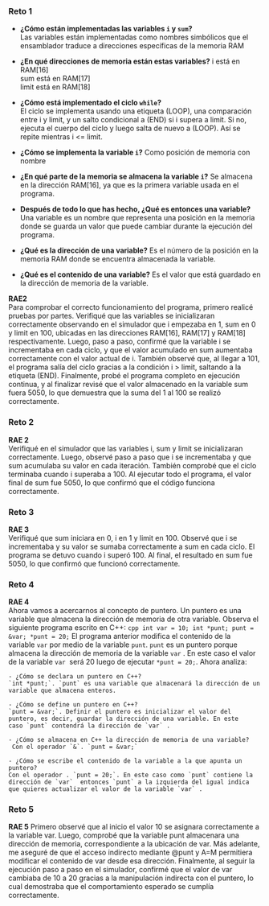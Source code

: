 ### Reto 1
- **¿Cómo están implementadas las variables `i` y `sum`?**  
Las variables están implementadas como nombres simbólicos que el ensamblador traduce a direcciones específicas de la memoria RAM

- **¿En qué direcciones de memoria están estas variables?**
i está en RAM[16]  
sum está en RAM[17]  
limit está en RAM[18]  


- **¿Cómo está implementado el ciclo `while`?**  
El ciclo se implementa usando una etiqueta (LOOP), una comparación entre i y limit, y un salto condicional a (END) si i supera a limit. Si no, ejecuta el cuerpo del ciclo y luego salta de nuevo a (LOOP). Así se repite mientras i <= limit.

- **¿Cómo se implementa la variable `i`?**
Como posición de memoria con nombre

- **¿En qué parte de la memoria se almacena la variable `i`?**
Se almacena en la dirección RAM[16], ya que es la primera variable usada en el programa.

- **Después de todo lo que has hecho, ¿Qué es entonces una variable?**
Una variable es un nombre que representa una posición en la memoria donde se guarda un valor que puede cambiar durante la ejecución del programa.

- **¿Qué es la dirección de una variable?**
Es el número de la posición en la memoria RAM donde se encuentra almacenada la variable.

- **¿Qué es el contenido de una variable?**
Es el valor que está guardado en la dirección de memoria de la variable.

**RAE2**  
Para comprobar el correcto funcionamiento del programa, primero realicé pruebas por partes. Verifiqué que las variables se inicializaran correctamente observando en el simulador que i empezaba en 1, sum en 0 y limit en 100, ubicadas en las direcciones RAM[16], RAM[17] y RAM[18] respectivamente. Luego, paso a paso, confirmé que la variable i se incrementaba en cada ciclo, y que el valor acumulado en sum aumentaba correctamente con el valor actual de i. También observé que, al llegar a 101, el programa salía del ciclo gracias a la condición i > limit, saltando a la etiqueta (END). Finalmente, probé el programa completo en ejecución continua, y al finalizar revisé que el valor almacenado en la variable sum fuera 5050, lo que demuestra que la suma del 1 al 100 se realizó correctamente.

### Reto 2  
**RAE 2**  
Verifiqué en el simulador que las variables i, sum y limit se inicializaran correctamente. Luego, observé paso a paso que i se incrementaba y que sum acumulaba su valor en cada iteración. También comprobé que el ciclo terminaba cuando i superaba a 100. Al ejecutar todo el programa, el valor final de sum fue 5050, lo que confirmó que el código funciona correctamente.

### Reto 3  
**RAE 3**  
Verifiqué que sum iniciara en 0, i en 1 y limit en 100. Observé que i se incrementaba y su valor se sumaba correctamente a sum en cada ciclo. El programa se detuvo cuando i superó 100. Al final, el resultado en sum fue 5050, lo que confirmó que funcionó correctamente.

### Reto 4
**RAE 4**  
Ahora vamos a acercarnos al concepto de puntero. Un puntero es una variable que almacena la dirección de memoria de otra variable. Observa el siguiente programa escrito en C++:
    ```
    cpp
    int var = 10;
    int *punt;
    punt = &var;
    *punt = 20;
    ```
    El programa anterior modifica el contenido de la variable `var` por medio de la variable `punt`. `punt` es un puntero porque almacena la dirección de memoria de la variable `var` . En este caso el valor de la variable `var`  será 20 luego de ejecutar `*punt = 20;`. Ahora analiza:
    
    - ¿Cómo se declara un puntero en C++?   
    `int *punt;`. `punt` es una variable que almacenará la dirección de un variable que almacena enteros.

    - ¿Cómo se define un puntero en C++?   
    `punt = &var;`. Definir el puntero es inicializar el valor del puntero, es decir, guardar la dirección de una variable. En este caso `punt` contendrá la dirección de `var` .

    - ¿Cómo se almacena en C++ la dirección de memoria de una variable?   
     Con el operador `&`. `punt = &var;` 

    - ¿Cómo se escribe el contenido de la variable a la que apunta un puntero?  
    Con el operador . `punt = 20;`. En este caso como `punt` contiene la dirección de `var`  entonces `punt` a la izquierda del igual indica que quieres actualizar el valor de la variable `var` .

### Reto 5
**RAE 5**
Primero observé que al inicio el valor 10 se asignara correctamente a la variable var. Luego, comprobé que la variable punt almacenara una dirección de memoria, correspondiente a la ubicación de var. Más adelante, me aseguré de que el acceso indirecto mediante @punt y A=M permitiera modificar el contenido de var desde esa dirección. Finalmente, al seguir la ejecución paso a paso en el simulador, confirmé que el valor de var cambiaba de 10 a 20 gracias a la manipulación indirecta con el puntero, lo cual demostraba que el comportamiento esperado se cumplía correctamente.


